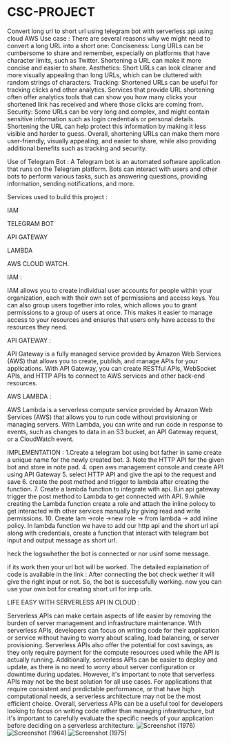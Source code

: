 # CSC-PROJECT
Convert long  url to short url using telegram bot with serverless api using cloud AWS
Use case :
There are several reasons why we might need to convert a long URL into a short one:
Conciseness: Long URLs can be cumbersome to share and remember, especially on platforms that have character limits, such as Twitter. Shortening a URL can make it more concise and easier to share.
Aesthetics: Short URLs can look cleaner and more visually appealing than long URLs, which can be cluttered with random strings of characters.
Tracking: Shortened URLs can be useful for tracking clicks and other analytics. Services that provide URL shortening often offer analytics tools that can show you how many clicks your shortened link has received and where those clicks are coming from.
Security: Some URLs can be very long and complex, and might contain sensitive information such as login credentials or personal details. Shortening the URL can help protect this information by making it less visible and harder to guess.
Overall, shortening URLs can make them more user-friendly, visually appealing, and easier to share, while also providing additional benefits such as tracking and security.

Use of Telegram Bot :
A Telegram bot is an automated software application that runs on the Telegram platform. Bots can interact with users and other bots to perform various tasks, such as answering questions, providing information, sending notifications, and more.

Services used to build this project :

IAM

TELEGRAM BOT

API GATEWAY

LAMBDA

AWS CLOUD WATCH.

IAM :

IAM allows you to create individual user accounts for people within your organization, each with their own set of permissions and access keys. You can also group users together into roles, which allows you to grant permissions to a group of users at once. This makes it easier to manage access to your resources and ensures that users only have access to the resources they need.

API GATEWAY :

API Gateway is a fully managed service provided by Amazon Web Services (AWS) that allows you to create, publish, and manage APIs for your applications. With API Gateway, you can create RESTful APIs, WebSocket APIs, and HTTP APIs to connect to AWS services and other back-end resources.

AWS LAMBDA :

AWS Lambda is a serverless compute service provided by Amazon Web Services (AWS) that allows you to run code without provisioning or managing servers. With Lambda, you can write and run code in response to events, such as changes to data in an S3 bucket, an API Gateway request, or a CloudWatch event.

IMPLEMENTATION :
1.Create a telegram bot using bot father in same
create a unique name for the newly created bot.
3. Note the HTTP API for the given bot and store in note pad.
4. open aws management console and create API using API Gateway
5. select HTTP API and give the api to the request and save
6. create the post method and trigger to lambda after creating the function.
7. Create a lambda function to integrate with api.
8.in api gateway trigger the post method to Lambda to get connected with API.
9.while creating the Lambda function create a role and attach the inline polocy to get interacted with other services manually by giving read and write permissions.
10. Create Iam ->role ->new role -> from lambda -> add inline policy.
In lambda function we have to add our http api and the short url api along with credentials,
create a function that interact with telegram bot input and output message as short url.

heck the logswhether the bot is connected or nor usinf some message.

if its work then your url bot will be worked.
The detailed explaination of code is available in the link :
After connecting the bot check wether it will give the right input or not.
So, the bot is successfully working.
now you can use your own bot for creating short url for imp urls.

LIFE EASY WITH SERVERLESS API IN CLOUD :

Serverless APIs can make certain aspects of life easier by removing the burden of server management and infrastructure maintenance. With serverless APIs, developers can focus on writing code for their application or service without having to worry about scaling, load balancing, or server provisioning.
Serverless APIs also offer the potential for cost savings, as they only require payment for the compute resources used while the API is actually running. Additionally, serverless APIs can be easier to deploy and update, as there is no need to worry about server configuration or downtime during updates.
However, it's important to note that serverless APIs may not be the best solution for all use cases. For applications that require consistent and predictable performance, or that have high computational needs, a serverless architecture may not be the most efficient choice.
Overall, serverless APIs can be a useful tool for developers looking to focus on writing code rather than managing infrastructure, but it's important to carefully evaluate the specific needs of your application before deciding on a serverless architecture.
![Screenshot (1976)](https://user-images.githubusercontent.com/94046664/229264793-1a6a7f38-d5c7-413f-8371-41a3cd337806.png)
![Screenshot (1964)](https://user-images.githubusercontent.com/94046664/229264801-1db05aee-2363-4aa6-bd40-d93bf97f0034.png)
![Screenshot (1975)](https://user-images.githubusercontent.com/94046664/229264805-d7eef1b4-c9d0-435a-85cf-99d48b483306.png)


